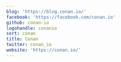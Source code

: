 ```yaml
---
blog: 'https://blog.conan.io/'
facebook: 'https://facebook.com/conan.io'
github: conan-io
logohandle: conanio
sort: conan
title: Conan
twitter: conan_io
website: 'https://conan.io/'
---
```

